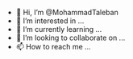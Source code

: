 - 👋 Hi, I’m @MohammadTaleban
- 👀 I’m interested in ...
- 🌱 I’m currently learning ...
- 💞️ I’m looking to collaborate on ...
- 📫 How to reach me ...

<!---
MohammadTaleban/MohammadTaleban is a ✨ special ✨ repository because its `README.md` (this file) appears on your GitHub profile.
You can click the Preview link to take a look at your changes.
--->
